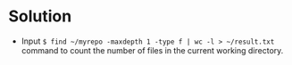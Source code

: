 # Solution

- Input `$ find ~/myrepo -maxdepth 1 -type f | wc -l > ~/result.txt` command to count the number of files in the current working directory.
